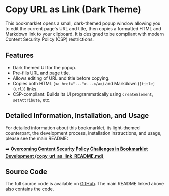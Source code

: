 # Copy URL as Link (Dark Theme)

This bookmarklet opens a small, dark-themed popup window allowing you to edit the current page's URL and title, then copies a formatted HTML and Markdown link to your clipboard. It is designed to be compliant with modern Content Security Policy (CSP) restrictions.

## Features

-   Dark themed UI for the popup.
-   Pre-fills URL and page title.
-   Allows editing of URL and title before copying.
-   Copies both HTML (`<a href="...">...</a>`) and Markdown (`[title](url)`) links.
-   CSP-compliant: Builds its UI programmatically using `createElement`, `setAttribute`, etc.

## Detailed Information, Installation, and Usage

For detailed information about this bookmarklet, its light-themed counterpart, the development process, installation instructions, and usage, please see the main README:

➡️ **[Overcoming Content Security Policy Challenges in Bookmarklet Development (copy_url_as_link_README.md)](copy_url_as_link_README.md)**

## Source Code

The full source code is available on [GitHub](https://github.com/oaustegard/bookmarklets/blob/main/copy_url_as_link_dark.js). The main README linked above also contains the code.

